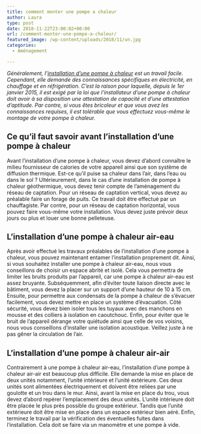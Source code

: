```yaml
---
title: comment monter une pompe a chaleur
author: Laura
type: post
date: 2018-11-22T23:00:02+00:00
url: /comment-monter-une-pompe-a-chaleur/
featured_image: /wp-content/uploads/2018/11/un.jpg
categories:
  - Aménagement

---
```

_Généralement, l’_<a href="http://www.maison-travaux.fr/maison-travaux/renovation-par-type/chauffage-renovation-par-type/pompe-a-chaleur-chauffage-renovation-par-type/installer-pompe-a-chaleur-113776.html" target="_blank"><em>installation d’une pompe à chaleur</em></a> _est un travail facile. Cependant, elle demande des connaissances spécifiques en électricité, en chauffage et en réfrigération. C’est la raison pour laquelle, depuis le 1er janvier 2015, il est exigé par la loi que l’installateur d’une pompe à chaleur doit avoir à sa disposition une attestation de capacité et d’une attestation d’aptitude. Par contre, si vous êtes bricoleur et que vous avez les connaissances requises, il est tolérable que vous effectuez vous-même le montage de votre pompe à chaleur._ 



## Ce qu’il faut savoir avant l’installation d’une pompe à chaleur 



Avant l’installation d’une pompe à chaleur, vous devez d’abord connaître le milieu fournisseur de calories de votre appareil ainsi que son système de diffusion thermique. Est-ce qu’il puise sa chaleur dans l’air, dans l’eau ou dans le sol ? Ultérieurement, dans le cas d’une installation de pompe à chaleur géothermique, vous devez tenir compte de l’aménagement du réseau de captation. Pour un réseau de captation vertical, vous devez au préalable faire un forage de puits. Ce travail doit être effectué par un chauffagiste. Par contre, pour un réseau de captation horizontal, vous pouvez faire vous-même votre installation. Vous devez juste prévoir deux jours ou plus et louer une bonne pelleteuse. 



## L’installation d’une pompe à chaleur air-eau



Après avoir effectué les travaux préalables de l’installation d’une pompe à chaleur, vous pouvez maintenant entamer l’installation proprement dit. Ainsi, si vous souhaitez installer une pompe à chaleur air-eau, nous vous conseillons de choisir un espace abrité et isolé. Cela vous permettra de limiter les bruits produits par l’appareil, car une pompe à chaleur air-eau est assez bruyante. Subséquemment, afin d’éviter toute liaison directe avec le bâtiment, vous devez la placer sur un support d’une hauteur de 10 à 15 cm. Ensuite, pour permettre aux condensats de la pompe à chaleur de s’évacuer facilement, vous devez mettre en place un système d’évacuation. Côté sécurité, vous devez bien isoler tous les tuyaux avec des manchons en mousse et des colliers à isolation en caoutchouc. Enfin, pour éviter que le bruit de l’appareil dérange votre quiétude ainsi que celle de vos voisins, nous vous conseillons d’installer une isolation acoustique. Veillez juste à ne pas gêner la circulation de l’air. 



## L’installation d’une pompe à chaleur air-air



Contrairement à une pompe à chaleur air-eau, l’installation d’une pompe à chaleur air-air est beaucoup plus difficile. Elle demande la mise en place de deux unités notamment, l’unité intérieure et l’unité extérieure. Ces deux unités sont alimentées électriquement et doivent être reliées par une goulotte et un trou dans le mur. Ainsi, avant la mise en place du trou, vous devez d’abord repérer l’emplacement des deux unités. L’unité intérieure doit être placée le plus près possible du groupe extérieur. Tandis que l’unité extérieure doit être mise en place dans un espace extérieur bien aéré. Enfin, terminez le travail par la vérification des éventuelles fuites dans l’installation. Cela doit se faire via un manomètre et une pompe à vide.